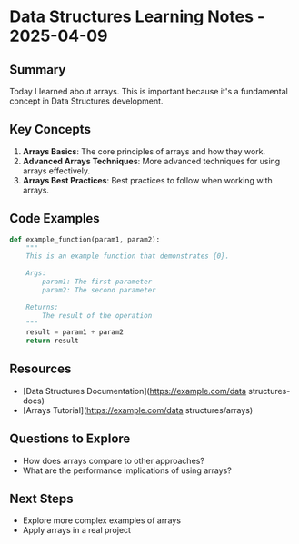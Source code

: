 # Data Structures Learning Notes - 2025-04-09

## Summary

Today I learned about arrays. This is important because it's a fundamental concept in Data Structures development.

## Key Concepts

1. **Arrays Basics**: The core principles of arrays and how they work.
2. **Advanced Arrays Techniques**: More advanced techniques for using arrays effectively.
3. **Arrays Best Practices**: Best practices to follow when working with arrays.

## Code Examples

```python
def example_function(param1, param2):
    """
    This is an example function that demonstrates {0}.
    
    Args:
        param1: The first parameter
        param2: The second parameter
        
    Returns:
        The result of the operation
    """
    result = param1 + param2
    return result
```

## Resources

- [Data Structures Documentation](https://example.com/data structures-docs)
- [Arrays Tutorial](https://example.com/data structures/arrays)

## Questions to Explore

- How does arrays compare to other approaches?
- What are the performance implications of using arrays?

## Next Steps

- Explore more complex examples of arrays
- Apply arrays in a real project
